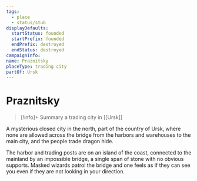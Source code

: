 ```yaml
---
tags:
  - place
  - status/stub
displayDefaults:
  startStatus: founded
  startPrefix: founded
  endPrefix: destroyed
  endStatus: destroyed
campaignInfo: 
name: Praznitsky
placeType: trading city
partOf: Ursk
---
```

# Praznitsky
>[!info]+ Summary
> a trading city in [[Ursk]]


A mysterious closed city in the north, part of the country of Ursk, where none are allowed across the bridge from the harbors and warehouses to the main city, and the people trade dragon hide.

The harbor and trading posts are on an island of the coast, connected to the mainland by an impossible bridge, a single span of stone with no obvious supports. Masked wizards patrol the bridge and one feels as if they can see you even if they are not looking in your direction.
